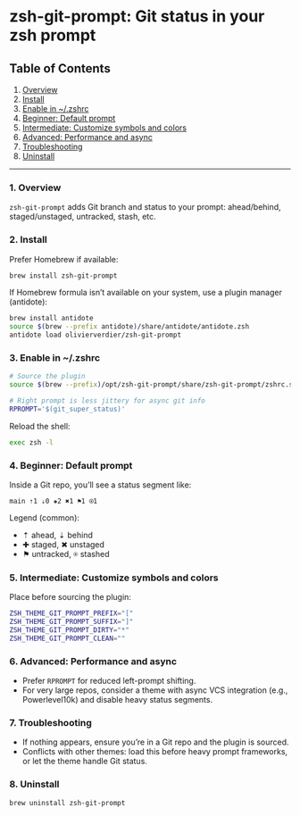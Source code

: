 # zsh-git-prompt: Git status in your zsh prompt

## Table of Contents

1. [Overview](#1-overview)
2. [Install](#2-install)
3. [Enable in ~/.zshrc](#3-enable-in-zshrc)
4. [Beginner: Default prompt](#4-beginner-default-prompt)
5. [Intermediate: Customize symbols and colors](#5-intermediate-customize-symbols-and-colors)
6. [Advanced: Performance and async](#6-advanced-performance-and-async)
7. [Troubleshooting](#7-troubleshooting)
8. [Uninstall](#8-uninstall)

-----

### 1. Overview

`zsh-git-prompt` adds Git branch and status to your prompt: ahead/behind, staged/unstaged, untracked, stash, etc.

### 2. Install

Prefer Homebrew if available:

```bash
brew install zsh-git-prompt
```

If Homebrew formula isn’t available on your system, use a plugin manager (antidote):

```zsh
brew install antidote
source $(brew --prefix antidote)/share/antidote/antidote.zsh
antidote load olivierverdier/zsh-git-prompt
```

### 3. Enable in ~/.zshrc

```zsh
# Source the plugin
source $(brew --prefix)/opt/zsh-git-prompt/share/zsh-git-prompt/zshrc.sh

# Right prompt is less jittery for async git info
RPROMPT='$(git_super_status)'
```

Reload the shell:

```bash
exec zsh -l
```

### 4. Beginner: Default prompt

Inside a Git repo, you’ll see a status segment like:

```text
main ⇡1 ⇣0 ✚2 ✖1 ⚑1 ⍟1
```

Legend (common):

- ⇡ ahead, ⇣ behind
- ✚ staged, ✖ unstaged
- ⚑ untracked, ⍟ stashed

### 5. Intermediate: Customize symbols and colors

Place before sourcing the plugin:

```zsh
ZSH_THEME_GIT_PROMPT_PREFIX="["
ZSH_THEME_GIT_PROMPT_SUFFIX="]"
ZSH_THEME_GIT_PROMPT_DIRTY="*"
ZSH_THEME_GIT_PROMPT_CLEAN=""
```

### 6. Advanced: Performance and async

- Prefer `RPROMPT` for reduced left-prompt shifting.
- For very large repos, consider a theme with async VCS integration (e.g., Powerlevel10k) and disable heavy status segments.

### 7. Troubleshooting

- If nothing appears, ensure you’re in a Git repo and the plugin is sourced.
- Conflicts with other themes: load this before heavy prompt frameworks, or let the theme handle Git status.

### 8. Uninstall

```bash
brew uninstall zsh-git-prompt
```
